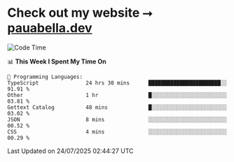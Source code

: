 # Check out my website ⭢ [pauabella.dev](https://pauabella.dev)

<!--START_SECTION:waka-->
![Code Time](http://img.shields.io/badge/Code%20Time-4%2C626%20hrs%2012%20mins-blue)

📊 **This Week I Spent My Time On** 

```text
💬 Programming Languages: 
TypeScript               24 hrs 30 mins      ███████████████████████░░   91.91 % 
Other                    1 hr                █░░░░░░░░░░░░░░░░░░░░░░░░   03.81 % 
Gettext Catalog          48 mins             █░░░░░░░░░░░░░░░░░░░░░░░░   03.02 % 
JSON                     8 mins              ░░░░░░░░░░░░░░░░░░░░░░░░░   00.52 % 
CSS                      4 mins              ░░░░░░░░░░░░░░░░░░░░░░░░░   00.29 % 
```


 Last Updated on 24/07/2025 02:44:27 UTC
<!--END_SECTION:waka-->
